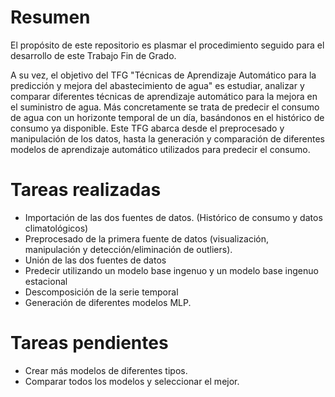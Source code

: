 # Resumen

El propósito de este repositorio es plasmar el procedimiento seguido para el desarrollo de este Trabajo Fin de Grado.  

A su vez, el objetivo del TFG "Técnicas de Aprendizaje Automático para la predicción y mejora del abastecimiento de agua" es estudiar, analizar y comparar diferentes técnicas de aprendizaje automático para la mejora en el suministro de agua. Más concretamente se trata de predecir el consumo de agua con un horizonte temporal de un día, basándonos en el histórico de consumo ya disponible. Este TFG abarca desde el preprocesado y manipulación de los datos, hasta la generación y comparación de diferentes modelos de aprendizaje automático utilizados para predecir el consumo.

# Tareas realizadas
- Importación de las dos fuentes de datos. (Histórico de consumo y datos climatológicos)
- Preprocesado de la primera fuente de datos (visualización, manipulación y detección/eliminación de outliers).
- Unión de las dos fuentes de datos
- Predecir utilizando un modelo base ingenuo y un modelo base ingenuo estacional
- Descomposición de la serie temporal
- Generación de diferentes modelos MLP.

# Tareas pendientes
- Crear más modelos de diferentes tipos.
- Comparar todos los modelos y seleccionar el mejor.
